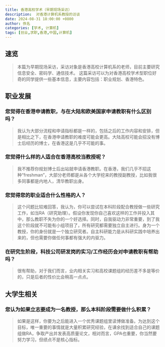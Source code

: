 ```yaml
---
title: 香港高校学术（早期现场采访）
description:  对香港计算机系教授的访谈
date: 2024-08-31 18:00:00 +0800
author: 佚名
categories: [学术, 计算机]
tags: [创业,求职,香港,中国,计算机]
---
```


## 速览
<!-- markdownlint-capture -->
<!-- markdownlint-disable -->

> 本篇为早期现场采访，采访对象是香港高校计算机系的老师，目前主要研究信息安全、密码学、通信技术。
这篇采访可以为对香港高校学术型职位好奇的同学提供一些基本信息，主要内容包括：职业规划、香港特色。

## 职业发展
### 您觉得在香港申请教职，与在大陆和欧美国家申请教职有什么区别吗？
> 我认为大部分流程和申请指标都是一样的，包括之后的工作内容和安排，但是相比之下，在香港申请教职的难度可能会更高。大陆高校可能会招没有博士后经历的博士，在香港这是几乎不可能的事。
### 您觉得什么样的人适合在香港高校当教授呢？
> 我不推荐你规划博士后出站就申请香港教职。在香港，我们几乎不招这种“freshman”，大部分老师都是从各个大学挖来的教授副教授，比如我很多同事都是内地人，清华教职出身。
### 您觉得您的职业适合什么性格的人？
> 这个问题比较难回答，我认为，你可以尝试在本科阶段配合教授做一些研究工作，如当RA（研究助理）。假设你发现你自己喜欢这样的工作并投入其中，那么教职不失为你的一个好选择。同时，自我驱动力非常重要，到了我这个阶段就不可能有小组项目了，所有研究都需要独立自主进行。身为一个教授，你的身份就是一个独立研究者。自主科研能力是从科研实践中培养出来的，但也需要你做任何事都有强大的内驱力。
### 在研究生阶段，科技公司研发岗的实习/工作经历会对申请教职有帮助吗？
> 很有帮助，对于我们而言，业内相关实习和高校课题组的经历差不多是等价的，只是后者的性价比会稍高一点点。

## 大学生相关
### 您认为如果立志要成为一名教授，那么本科阶段需要做什么积累？
> 如果是这样，你要为之后能进入一个优秀课题组里读博做准备。为达到这个目标，唯一重要的事情就是大量积累研究经验，在课余找到适合自己的课题组做RA，争取产出并发表高质量论文，相对而言，GPA也重要，你当然要努力学习，但绩点不是核心指标。
